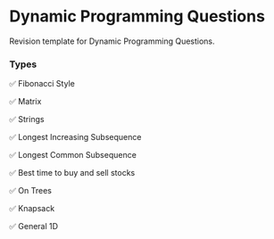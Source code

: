# Dynamic Programming Questions

Revision template for Dynamic Programming Questions.

### Types
✅ Fibonacci Style

✅ Matrix

✅ Strings

✅ Longest Increasing Subsequence

✅ Longest Common Subsequence

✅ Best time to buy and sell stocks

✅ On Trees

✅ Knapsack

✅ General 1D
